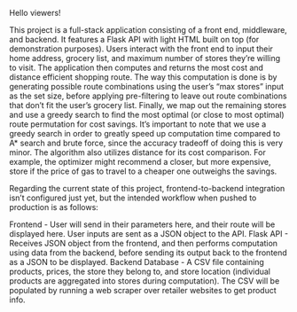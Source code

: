 Hello viewers!

This project is a full-stack application consisting of a front end, middleware, and backend. It features a Flask API with light HTML built on top (for demonstration purposes). Users interact with the front end to input their home address, grocery list, and maximum number of stores they’re willing to visit. The application then computes and returns the most cost and distance efficient shopping route. The way this computation is done is by generating possible route combinations using the user’s “max stores” input as the set size, before applying pre-filtering to leave out route combinations that don’t fit the user’s grocery list. Finally, we map out the remaining stores and use a greedy search to find the most optimal (or close to most optimal) route permutation for cost savings. It’s important to note that we use a greedy search in order to greatly speed up computation time compared to A* search and brute force, since the accuracy tradeoff of doing this is very minor. The algorithm also utilizes distance for its cost comparison. For example, the optimizer might recommend a closer, but more expensive, store if the price of gas to travel to a cheaper one outweighs the savings.

Regarding the current state of this project, frontend-to-backend integration isn’t configured just yet, but the intended workflow when pushed to production is as follows:

  Frontend - User will send in their parameters here, and their route will be displayed here. User inputs are sent as a JSON object to the API.
  Flask API - Receives JSON object from the frontend, and then performs computation using data from the backend, before sending its output back to the frontend as a JSON to be displayed.
  Backend Database - A CSV file containing products, prices, the store they belong to, and store location (individual products are aggregated into stores during computation). The CSV will be populated by running a web scraper over retailer websites to get product info.

